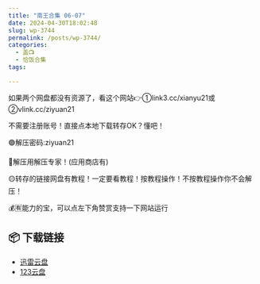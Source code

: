 ```yaml
---
title: "南王合集 06-07"
date: 2024-04-30T18:02:48
slug: wp-3744
permalink: /posts/wp-3744/
categories:
  - 盖📺
  - 恰饭合集
tags:

---
```


如果两个网盘都没有资源了，看这个网站👉①link3.cc/xianyu21或②vlink.cc/ziyuan21

不需要注册账号！直接点本地下载转存OK？懂吧！

🟢解压密码:ziyuan21

🔵解压用解压专家！(应用商店有)

🟡转存的链接网盘有教程！一定要看教程！按教程操作！不按教程操作你不会解压！

💰🈶能力的宝，可以点左下角赞赏支持一下网站运行

## 📦 下载链接
- [迅雷云盘](https://blziyuan21.com/pay-download/3744?key=5a7ff5e201&down_id=0)
- [123云盘](https://blziyuan21.com/pay-download/3744?key=5a7ff5e201&down_id=1)


